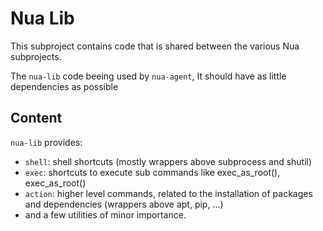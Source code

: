 # Nua Lib

This subproject contains code that is shared between the various Nua subprojects.

The `nua-lib` code beeing used by `nua-agent`, It should have as little dependencies as possible

## Content

`nua-lib` provides:

- `shell`: shell shortcuts (mostly wrappers above subprocess and shutil)
- `exec`: shortcuts to execute sub commands like exec_as_root(), exec_as_root()
- `action`: higher level commands, related to the installation of packages and dependencies (wrappers above apt, pip, ...)
- and a few utilities of minor importance.
